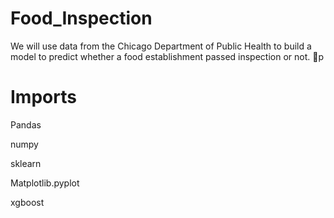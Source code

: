 # Food_Inspection

We will use data from the Chicago Department of Public Health to build a model to predict whether a food establishment passed inspection or not. 🥘p
# Imports

Pandas

numpy

sklearn

Matplotlib.pyplot

xgboost

